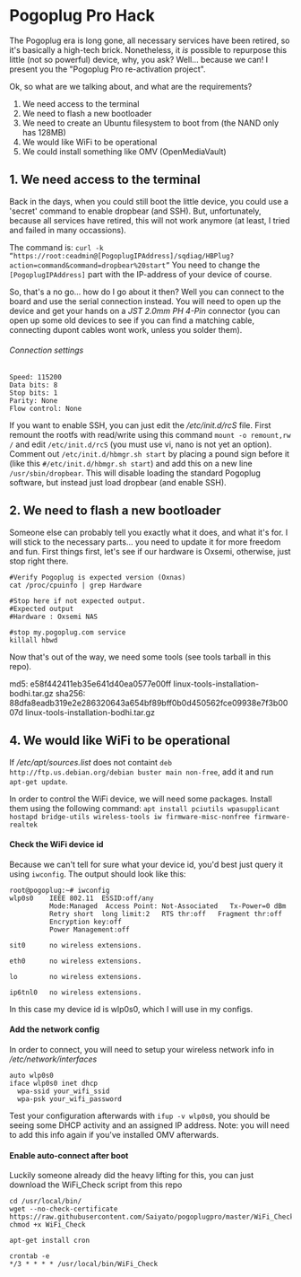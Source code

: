 # Pogoplug Pro Hack 
The Pogoplug era is long gone, all necessary services have been retired, so it's basically a high-tech brick. Nonetheless, it *is* possible to repurpose this little (not so powerful) device, why, you ask? Well... because we can! I present you the "Pogoplug Pro re-activation project".

Ok, so what are we talking about, and what are the requirements?

1. We need access to the terminal
2. We need to flash a new bootloader
3. We need to create an Ubuntu filesystem to boot from (the NAND only has 128MB)
4. We would like WiFi to be operational
5. We could install something like OMV (OpenMediaVault)

## 1. We need access to the terminal
Back in the days, when you could still boot the little device, you could use a 'secret' command to enable dropbear (and SSH). But, unfortunately, because all services have retired, this will not work anymore (at least, I tried and failed in many occassions).

The command is: `curl -k “https://root:ceadmin@[PogoplugIPAddress]/sqdiag/HBPlug?action=command&command=dropbear%20start”`
You need to change the `[PogoplugIPAddress]` part with the IP-address of your device of course.

So, that's a no go... how do I go about it then? Well you can connect to the board and use the serial connection instead. You will need to open up the device and get your hands on a *JST 2.0mm PH 4-Pin* connector (you can open up some old devices to see if you can find a matching cable, connecting dupont cables wont work, unless you solder them).

###### Connection settings
```
Speed: 115200
Data bits: 8
Stop bits: 1
Parity: None
Flow control: None
```

If you want to enable SSH, you can just edit the */etc/init.d/rcS* file.
First remount the rootfs with read/write using this command `mount -o remount,rw /` and edit `/etc/init.d/rcS` (you must use vi, nano is not yet an option). Comment out `/etc/init.d/hbmgr.sh start` by placing a pound sign before it (like this `#/etc/init.d/hbmgr.sh start`) and add this on a new line `/usr/sbin/dropbear`. This will disable loading the standard Pogoplug software, but instead just load dropbear (and enable SSH).

## 2. We need to flash a new bootloader
Someone else can probably tell you exactly what it does, and what it's for. I will stick to the necessary parts... you need to update it for more freedom and fun.
First things first, let's see if our hardware is Oxsemi, otherwise, just stop right there.
```
#Verify Pogoplug is expected version (Oxnas)
cat /proc/cpuinfo | grep Hardware

#Stop here if not expected output.
#Expected output
#Hardware : Oxsemi NAS

#stop my.pogoplug.com service
killall hbwd
```
Now that's out of the way, we need some tools (see tools tarball in this repo).

md5:
e58f442411eb35e641d40ea0577e00ff linux-tools-installation-bodhi.tar.gz
sha256:
88dfa8eadb319e2e286320643a654bf89bff0b0d450562fce09938e7f3b0007d linux-tools-installation-bodhi.tar.gz 

## 4. We would like WiFi to be operational
If */etc/apt/sources.list* does not containt `deb http://ftp.us.debian.org/debian buster main non-free`, add it and run `apt-get update`.

In order to control the WiFi device, we will need some packages. Install them using the following command:
`apt install pciutils wpasupplicant hostapd bridge-utils wireless-tools iw firmware-misc-nonfree firmware-realtek`

#### Check the WiFi device id
Because we can't tell for sure what your device id, you'd best just query it using `iwconfig`. The output should look like this:
```
root@pogoplug:~# iwconfig
wlp0s0    IEEE 802.11  ESSID:off/any
          Mode:Managed  Access Point: Not-Associated   Tx-Power=0 dBm
          Retry short  long limit:2   RTS thr:off   Fragment thr:off
          Encryption key:off
          Power Management:off

sit0      no wireless extensions.

eth0      no wireless extensions.

lo        no wireless extensions.

ip6tnl0   no wireless extensions.
```
In this case my device id is wlp0s0, which I will use in my configs.

#### Add the network config
In order to connect, you will need to setup your wireless network info in */etc/network/interfaces*
```
auto wlp0s0
iface wlp0s0 inet dhcp
  wpa-ssid your_wifi_ssid
  wpa-psk your_wifi_password
```

Test your configuration afterwards with `ifup -v wlp0s0`, you should be seeing some DHCP activity and an assigned IP address.
Note: you will need to add this info again if you've installed OMV afterwards.

#### Enable auto-connect after boot
Luckily someone already did the heavy lifting for this, you can just download the WiFi_Check script from this repo
```
cd /usr/local/bin/
wget --no-check-certificate https://raw.githubusercontent.com/Saiyato/pogoplugpro/master/WiFi_Check
chmod +x WiFi_Check

apt-get install cron

crontab -e
*/3 * * * * /usr/local/bin/WiFi_Check
```
